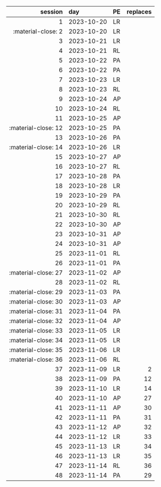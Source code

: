|                   session | day        | PE   | replaces |
|--------------------------:|:-----------|:-----|---------:|
|                         1 | 2023-10-20 | LR   |          |
| :material-close:        2 | 2023-10-20 | LR   |          |
|                         3 | 2023-10-21 | LR   |          |
|                         4 | 2023-10-21 | RL   |          |
|                         5 | 2023-10-22 | PA   |          |
|                         6 | 2023-10-22 | PA   |          |
|                         7 | 2023-10-23 | LR   |          |
|                         8 | 2023-10-23 | RL   |          |
|                         9 | 2023-10-24 | AP   |          |
|                        10 | 2023-10-24 | RL   |          |
|                        11 | 2023-10-25 | AP   |          |
| :material-close:       12 | 2023-10-25 | PA   |          |
|                        13 | 2023-10-26 | PA   |          |
| :material-close:       14 | 2023-10-26 | LR   |          |
|                        15 | 2023-10-27 | AP   |          |
|                        16 | 2023-10-27 | RL   |          |
|                        17 | 2023-10-28 | PA   |          |
|                        18 | 2023-10-28 | LR   |          |
|                        19 | 2023-10-29 | PA   |          |
|                        20 | 2023-10-29 | RL   |          |
|                        21 | 2023-10-30 | RL   |          |
|                        22 | 2023-10-30 | AP   |          |
|                        23 | 2023-10-31 | AP   |          |
|                        24 | 2023-10-31 | AP   |          |
|                        25 | 2023-11-01 | RL   |          |
|                        26 | 2023-11-01 | PA   |          |
| :material-close:       27 | 2023-11-02 | AP   |          |
|                        28 | 2023-11-02 | RL   |          |
| :material-close:       29 | 2023-11-03 | PA   |          |
| :material-close:       30 | 2023-11-03 | AP   |          |
| :material-close:       31 | 2023-11-04 | PA   |          |
| :material-close:       32 | 2023-11-04 | AP   |          |
| :material-close:       33 | 2023-11-05 | LR   |          |
| :material-close:       34 | 2023-11-05 | LR   |          |
| :material-close:       35 | 2023-11-06 | LR   |          |
| :material-close:       36 | 2023-11-06 | RL   |          |
|                        37 | 2023-11-09 | LR   |        2 |
|                        38 | 2023-11-09 | PA   |       12 |
|                        39 | 2023-11-10 | LR   |       14 |
|                        40 | 2023-11-10 | AP   |       27 |
|                        41 | 2023-11-11 | AP   |       30 |
|                        42 | 2023-11-11 | PA   |       31 |
|                        43 | 2023-11-12 | AP   |       32 |
|                        44 | 2023-11-12 | LR   |       33 |
|                        45 | 2023-11-13 | LR   |       34 |
|                        46 | 2023-11-13 | LR   |       35 |
|                        47 | 2023-11-14 | RL   |       36 |
|                        48 | 2023-11-14 | PA   |       29 |
